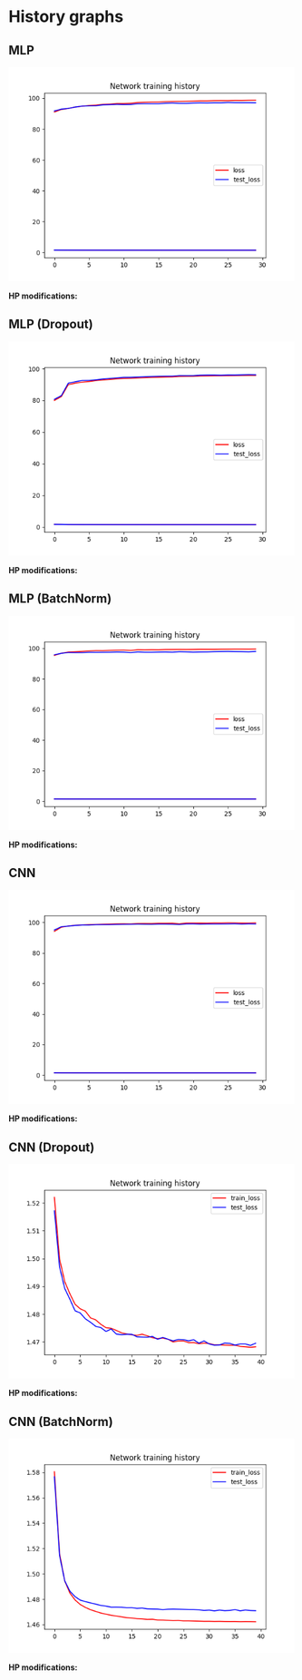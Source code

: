 # History graphs

## MLP
![MLP loss](MLP_loss.png)

**HP modifications:**

## MLP (Dropout)
![MLP_d loss](MLP_d_loss.png)

**HP modifications:**

## MLP (BatchNorm)
![MLP_bn loss](MLP_bn_loss.png)

**HP modifications:**

## CNN
![CNN loss](CNN_loss.png)

**HP modifications:**

## CNN (Dropout)
![CNN_d loss](CNN_d_loss.png)

**HP modifications:**

## CNN (BatchNorm)
![CNN_bn loss](CNN_bn_loss.png)

**HP modifications:**

